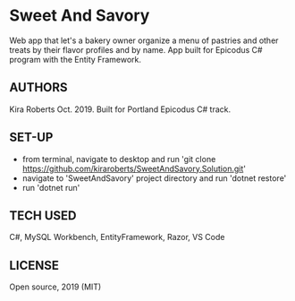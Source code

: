 # Sweet And Savory

Web app that let's a bakery owner organize a menu of pastries and other treats by their flavor profiles and by name. App built for Epicodus C# program with the Entity Framework.

## AUTHORS

Kira Roberts Oct. 2019. Built for Portland Epicodus C# track. 


## SET-UP

- from terminal, navigate to desktop and run 'git clone https://github.com/kiraroberts/SweetAndSavory.Solution.git' 
- navigate to 'SweetAndSavory' project directory and run 'dotnet restore'
- run 'dotnet run'

## TECH USED

C#, MySQL Workbench, EntityFramework, Razor, VS Code

## LICENSE

Open source, 2019 (MIT)
